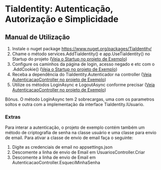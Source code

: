 # TiaIdentity: Autenticação, Autorização e Simplicidade

## Manual de Utilização
1. Instale o nuget package https://www.nuget.org/packages/TiaIdentity/
2. Chame o método services.AddTiaIdentity() e app.UseTiaIdentity() no Startup do projeto ([Veja o Startup no projeto de Exemplo](https://github.com/hsbtiago/TiaIdentity/blob/master/exemplo/Startup.cs))  
3. Configure os caminhos da página de login, acesso negado e etc com o .AddCookie() ([Veja o Startup no projeto de Exemplo](https://github.com/hsbtiago/TiaIdentity/blob/master/exemplo/Startup.cs))
4. Receba a dependência do TiaIdentity.Autenticador na controller ([Veja AutenticacaoController no projeto de Exemplo](https://github.com/hsbtiago/TiaIdentity/blob/master/exemplo/Controllers/AutenticacaoController.cs))  
5. Utilize os métodos LoginAsync e LogoutAsync conforme precisar ([Veja AutenticacaoController no projeto de Exemplo](https://github.com/hsbtiago/TiaIdentity/blob/master/exemplo/Controllers/AutenticacaoController.cs))

Bônus. O método LoginAsync tem 2 sobrecargas, uma com os parametros soltos e outra com a implementação da interface TiaIdentity.IUsuario.

### Extras
Para interar a autenticação, o projeto de exemplo contém também um método de criptografia de senha na classe usuário e uma classe para envio de email. Para ativar a classe de envio de email faça o seguinte:
1. Digite as credenciais de email no appsettings.json  
2. Descomente a linha de envio de Email em UsuariosController.Criar  
3. Descomente a linha de envio de Email em AutenticacaoController.EsqueciMinhaSenha  
